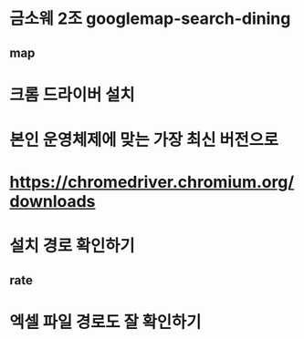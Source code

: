 # 금소웨 2조 googlemap-search-dining
## map
# 크롬 드라이버 설치
# 본인 운영체제에 맞는 가장 최신 버전으로
# https://chromedriver.chromium.org/downloads
# 설치 경로 확인하기
## rate
# 엑셀 파일 경로도 잘 확인하기

